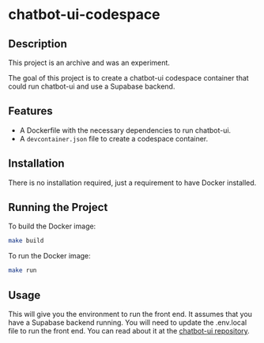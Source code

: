# chatbot-ui-codespace

## Description
This project is an archive and was an experiment.

The goal of this project is to create a chatbot-ui codespace container that could run chatbot-ui and use a Supabase backend.

## Features
- A Dockerfile with the necessary dependencies to run chatbot-ui.
- A `devcontainer.json` file to create a codespace container.

## Installation
There is no installation required, just a requirement to have Docker installed.

## Running the Project
To build the Docker image:
```sh
make build
```
To run the Docker image:
```sh
make run
```
## Usage
This will give you the environment to run the front end. It assumes that you have a Supabase backend running. You will need to update the .env.local file to run the front end. You can read about it at the [chatbot-ui repository](https://github.com/mckaywrigley/chatbot-ui).